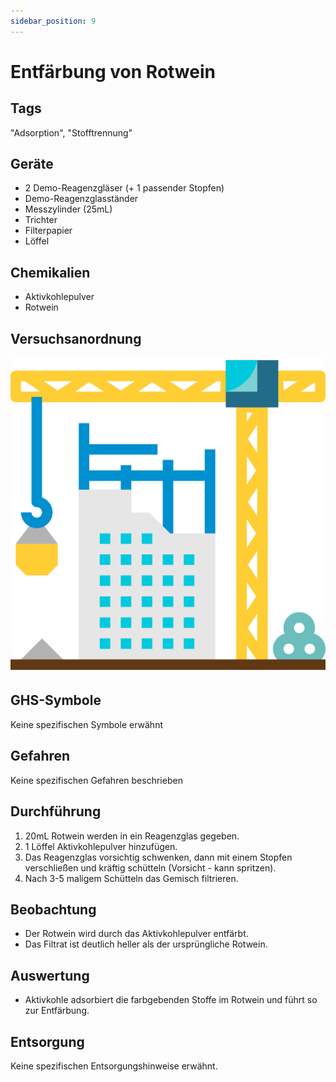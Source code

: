```yaml
---
sidebar_position: 9
---
```


# Entfärbung von Rotwein

## Tags

"Adsorption", "Stofftrennung"

## Geräte

- 2 Demo-Reagenzgläser (+ 1 passender Stopfen)
- Demo-Reagenzglasständer
- Messzylinder (25mL)
- Trichter
- Filterpapier
- Löffel

## Chemikalien

- Aktivkohlepulver
- Rotwein

## Versuchsanordnung

![Versuchsanordnung](../assets/img/construction.svg)

## GHS-Symbole

Keine spezifischen Symbole erwähnt

## Gefahren

Keine spezifischen Gefahren beschrieben

## Durchführung

1. 20mL Rotwein werden in ein Reagenzglas gegeben.
2. 1 Löffel Aktivkohlepulver hinzufügen.
3. Das Reagenzglas vorsichtig schwenken, dann mit einem Stopfen verschließen und
   kräftig schütteln (Vorsicht - kann spritzen).
4. Nach 3-5 maligem Schütteln das Gemisch filtrieren.

## Beobachtung

- Der Rotwein wird durch das Aktivkohlepulver entfärbt.
- Das Filtrat ist deutlich heller als der ursprüngliche Rotwein.

## Auswertung

- Aktivkohle adsorbiert die farbgebenden Stoffe im Rotwein und führt so zur
  Entfärbung.

## Entsorgung

Keine spezifischen Entsorgungshinweise erwähnt.
